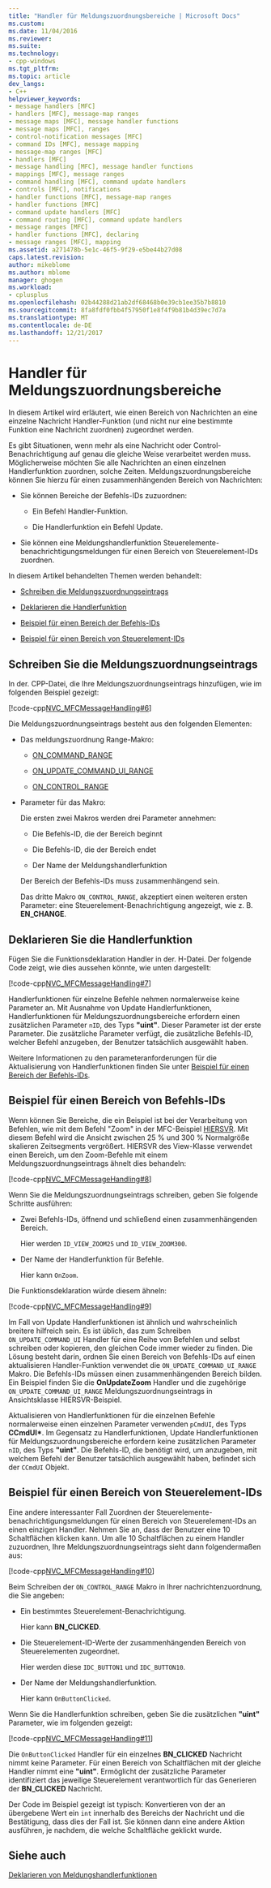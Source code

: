 ```yaml
---
title: "Handler für Meldungszuordnungsbereiche | Microsoft Docs"
ms.custom: 
ms.date: 11/04/2016
ms.reviewer: 
ms.suite: 
ms.technology:
- cpp-windows
ms.tgt_pltfrm: 
ms.topic: article
dev_langs:
- C++
helpviewer_keywords:
- message handlers [MFC]
- handlers [MFC], message-map ranges
- message maps [MFC], message handler functions
- message maps [MFC], ranges
- control-notification messages [MFC]
- command IDs [MFC], message mapping
- message-map ranges [MFC]
- handlers [MFC]
- message handling [MFC], message handler functions
- mappings [MFC], message ranges
- command handling [MFC], command update handlers
- controls [MFC], notifications
- handler functions [MFC], message-map ranges
- handler functions [MFC]
- command update handlers [MFC]
- command routing [MFC], command update handlers
- message ranges [MFC]
- handler functions [MFC], declaring
- message ranges [MFC], mapping
ms.assetid: a271478b-5e1c-46f5-9f29-e5be44b27d08
caps.latest.revision: 
author: mikeblome
ms.author: mblome
manager: ghogen
ms.workload:
- cplusplus
ms.openlocfilehash: 02b44288d21ab2df68468b0e39cb1ee35b7b8810
ms.sourcegitcommit: 8fa8fdf0fbb4f57950f1e8f4f9b81b4d39ec7d7a
ms.translationtype: MT
ms.contentlocale: de-DE
ms.lasthandoff: 12/21/2017
---
```

# <a name="handlers-for-message-map-ranges"></a>Handler für Meldungszuordnungsbereiche
In diesem Artikel wird erläutert, wie einen Bereich von Nachrichten an eine einzelne Nachricht Handler-Funktion (und nicht nur eine bestimmte Funktion eine Nachricht zuordnen) zugeordnet werden.  
  
 Es gibt Situationen, wenn mehr als eine Nachricht oder Control-Benachrichtigung auf genau die gleiche Weise verarbeitet werden muss. Möglicherweise möchten Sie alle Nachrichten an einen einzelnen Handlerfunktion zuordnen, solche Zeiten. Meldungszuordnungsbereiche können Sie hierzu für einen zusammenhängenden Bereich von Nachrichten:  
  
-   Sie können Bereiche der Befehls-IDs zuzuordnen:  
  
    -   Ein Befehl Handler-Funktion.  
  
    -   Die Handlerfunktion ein Befehl Update.  
  
-   Sie können eine Meldungshandlerfunktion Steuerelemente-benachrichtigungsmeldungen für einen Bereich von Steuerelement-IDs zuordnen.  
  
 In diesem Artikel behandelten Themen werden behandelt:  
  
-   [Schreiben die Meldungszuordnungseintrags](#_core_writing_the_message.2d.map_entry)  
  
-   [Deklarieren die Handlerfunktion](#_core_declaring_the_handler_function)  
  
-   [Beispiel für einen Bereich der Befehls-IDs](#_core_example_for_a_range_of_command_ids)  
  
-   [Beispiel für einen Bereich von Steuerelement-IDs](#_core_example_for_a_range_of_control_ids)  
  
##  <a name="_core_writing_the_message.2d.map_entry"></a>Schreiben Sie die Meldungszuordnungseintrags  
 In der. CPP-Datei, die Ihre Meldungszuordnungseintrags hinzufügen, wie im folgenden Beispiel gezeigt:  
  
 [!code-cpp[NVC_MFCMessageHandling#6](../mfc/codesnippet/cpp/handlers-for-message-map-ranges_1.cpp)]  
  
 Die Meldungszuordnungseintrags besteht aus den folgenden Elementen:  
  
-   Das meldungszuordnung Range-Makro:  
  
    -   [ON_COMMAND_RANGE](reference/message-map-macros-mfc.md#on_command_range)  
  
    -   [ON_UPDATE_COMMAND_UI_RANGE](reference/message-map-macros-mfc.md#on_update_command_ui_range)  
  
    -   [ON_CONTROL_RANGE](reference/message-map-macros-mfc.md#on_control_range)  
  
-   Parameter für das Makro:  
  
     Die ersten zwei Makros werden drei Parameter annehmen:  
  
    -   Die Befehls-ID, die der Bereich beginnt  
  
    -   Die Befehls-ID, die der Bereich endet  
  
    -   Der Name der Meldungshandlerfunktion  
  
     Der Bereich der Befehls-IDs muss zusammenhängend sein.  
  
     Das dritte Makro `ON_CONTROL_RANGE`, akzeptiert einen weiteren ersten Parameter: eine Steuerelement-Benachrichtigung angezeigt, wie z. B. **EN_CHANGE**.  
  
##  <a name="_core_declaring_the_handler_function"></a>Deklarieren Sie die Handlerfunktion  
 Fügen Sie die Funktionsdeklaration Handler in der. H-Datei. Der folgende Code zeigt, wie dies aussehen könnte, wie unten dargestellt:  
  
 [!code-cpp[NVC_MFCMessageHandling#7](../mfc/codesnippet/cpp/handlers-for-message-map-ranges_2.h)]  
  
 Handlerfunktionen für einzelne Befehle nehmen normalerweise keine Parameter an. Mit Ausnahme von Update Handlerfunktionen, Handlerfunktionen für Meldungszuordnungsbereiche erfordern einen zusätzlichen Parameter `nID`, des Typs **"uint"**. Dieser Parameter ist der erste Parameter. Die zusätzliche Parameter verfügt, die zusätzliche Befehls-ID, welcher Befehl anzugeben, der Benutzer tatsächlich ausgewählt haben.  
  
 Weitere Informationen zu den parameteranforderungen für die Aktualisierung von Handlerfunktionen finden Sie unter [Beispiel für einen Bereich der Befehls-IDs](#_core_example_for_a_range_of_command_ids).  
  
##  <a name="_core_example_for_a_range_of_command_ids"></a>Beispiel für einen Bereich von Befehls-IDs  
 Wenn können Sie Bereiche, die ein Beispiel ist bei der Verarbeitung von Befehlen, wie mit dem Befehl "Zoom" in der MFC-Beispiel [HIERSVR](../visual-cpp-samples.md). Mit diesem Befehl wird die Ansicht zwischen 25 % und 300 % Normalgröße skalieren Zeitsegments vergrößert. HIERSVR des View-Klasse verwendet einen Bereich, um den Zoom-Befehle mit einem Meldungszuordnungseintrags ähnelt dies behandeln:  
  
 [!code-cpp[NVC_MFCMessageHandling#8](../mfc/codesnippet/cpp/handlers-for-message-map-ranges_3.cpp)]  
  
 Wenn Sie die Meldungszuordnungseintrags schreiben, geben Sie folgende Schritte ausführen:  
  
-   Zwei Befehls-IDs, öffnend und schließend einen zusammenhängenden Bereich.  
  
     Hier werden `ID_VIEW_ZOOM25` und `ID_VIEW_ZOOM300`.  
  
-   Der Name der Handlerfunktion für Befehle.  
  
     Hier kann `OnZoom`.  
  
 Die Funktionsdeklaration würde diesem ähneln:  
  
 [!code-cpp[NVC_MFCMessageHandling#9](../mfc/codesnippet/cpp/handlers-for-message-map-ranges_4.h)]  
  
 Im Fall von Update Handlerfunktionen ist ähnlich und wahrscheinlich breitere hilfreich sein. Es ist üblich, das zum Schreiben `ON_UPDATE_COMMAND_UI` Handler für eine Reihe von Befehlen und selbst schreiben oder kopieren, den gleichen Code immer wieder zu finden. Die Lösung besteht darin, ordnen Sie einen Bereich von Befehls-IDs auf einen aktualisieren Handler-Funktion verwendet die `ON_UPDATE_COMMAND_UI_RANGE` Makro. Die Befehls-IDs müssen einen zusammenhängenden Bereich bilden. Ein Beispiel finden Sie die **OnUpdateZoom** Handler und die zugehörige `ON_UPDATE_COMMAND_UI_RANGE` Meldungszuordnungseintrags in Ansichtsklasse HIERSVR-Beispiel.  
  
 Aktualisieren von Handlerfunktionen für die einzelnen Befehle normalerweise einen einzelnen Parameter verwenden `pCmdUI`, des Typs **CCmdUI\***. Im Gegensatz zu Handlerfunktionen, Update Handlerfunktionen für Meldungszuordnungsbereiche erfordern keine zusätzlichen Parameter `nID`, des Typs **"uint"**. Die Befehls-ID, die benötigt wird, um anzugeben, mit welchem Befehl der Benutzer tatsächlich ausgewählt haben, befindet sich der `CCmdUI` Objekt.  
  
##  <a name="_core_example_for_a_range_of_control_ids"></a>Beispiel für einen Bereich von Steuerelement-IDs  
 Eine andere interessanter Fall Zuordnen der Steuerelemente-benachrichtigungsmeldungen für einen Bereich von Steuerelement-IDs an einen einzigen Handler. Nehmen Sie an, dass der Benutzer eine 10 Schaltflächen klicken kann. Um alle 10 Schaltflächen zu einem Handler zuzuordnen, Ihre Meldungszuordnungseintrags sieht dann folgendermaßen aus:  
  
 [!code-cpp[NVC_MFCMessageHandling#10](../mfc/codesnippet/cpp/handlers-for-message-map-ranges_5.cpp)]  
  
 Beim Schreiben der `ON_CONTROL_RANGE` Makro in Ihrer nachrichtenzuordnung, die Sie angeben:  
  
-   Ein bestimmtes Steuerelement-Benachrichtigung.  
  
     Hier kann **BN_CLICKED**.  
  
-   Die Steuerelement-ID-Werte der zusammenhängenden Bereich von Steuerelementen zugeordnet.  
  
     Hier werden diese `IDC_BUTTON1` und `IDC_BUTTON10`.  
  
-   Der Name der Meldungshandlerfunktion.  
  
     Hier kann `OnButtonClicked`.  
  
 Wenn Sie die Handlerfunktion schreiben, geben Sie die zusätzlichen **"uint"** Parameter, wie im folgenden gezeigt:  
  
 [!code-cpp[NVC_MFCMessageHandling#11](../mfc/codesnippet/cpp/handlers-for-message-map-ranges_6.cpp)]  
  
 Die `OnButtonClicked` Handler für ein einzelnes **BN_CLICKED** Nachricht nimmt keine Parameter. Für einen Bereich von Schaltflächen mit der gleiche Handler nimmt eine **"uint"**. Ermöglicht der zusätzliche Parameter identifiziert das jeweilige Steuerelement verantwortlich für das Generieren der **BN_CLICKED** Nachricht.  
  
 Der Code im Beispiel gezeigt ist typisch: Konvertieren von der an übergebene Wert ein `int` innerhalb des Bereichs der Nachricht und die Bestätigung, dass dies der Fall ist. Sie können dann eine andere Aktion ausführen, je nachdem, die welche Schaltfläche geklickt wurde.  
  
## <a name="see-also"></a>Siehe auch  
 [Deklarieren von Meldungshandlerfunktionen](../mfc/declaring-message-handler-functions.md)
